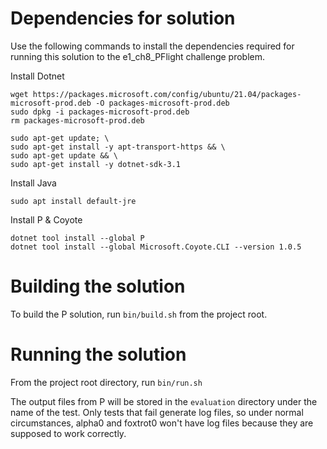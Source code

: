 # Dependencies for solution

Use the following commands to install the dependencies required for running this solution to the e1_ch8_PFlight challenge problem.

Install Dotnet

    wget https://packages.microsoft.com/config/ubuntu/21.04/packages-microsoft-prod.deb -O packages-microsoft-prod.deb
    sudo dpkg -i packages-microsoft-prod.deb
    rm packages-microsoft-prod.deb

    sudo apt-get update; \
    sudo apt-get install -y apt-transport-https && \
    sudo apt-get update && \
    sudo apt-get install -y dotnet-sdk-3.1

Install Java

    sudo apt install default-jre

Install P & Coyote

    dotnet tool install --global P
    dotnet tool install --global Microsoft.Coyote.CLI --version 1.0.5

# Building the solution

To build the P solution, run `bin/build.sh` from the project root.

# Running the solution

From the project root directory, run `bin/run.sh`

The output files from P will be stored in the `evaluation` directory under the
name of the test. Only tests that fail generate log files, so under normal
circumstances, alpha0 and foxtrot0 won't have log files because they are supposed
to work correctly.
